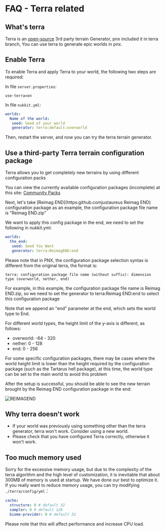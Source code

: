 # FAQ - Terra related  

## What's terra  

Terra is an [open-source](https://github.com/PolyhedralDev/Terra) 3rd party terrain Generator, pnx included it in terra branch,
You can use terra to generate epic worlds in pnx.

## Enable Terra  

To enable Terra and apply Terra to your world, the following two steps are required:  

In file `server.properties`:
```properties
use-terra=on
```

In file `nukkit.yml`:  
```yaml
worlds:
  Name of the world:
   seed: Seed of your world
   generator: terra:default:overworld
```

Then, restart the server, and now you can try the terra terrain generator.

## Use a third-party Terra terrain configuration package

Terra allows you to get completely new terrains by using different configuration packs

You can view the currently available configuration packages (incomplete) at this site: [Community Packs](https://terra.polydev.org/config/community-packs.html)

Next, let's take [Reimag END](https:github.comjustaureus Reimag END) configuration package as an example, the configuration package file name is "Reimag END.zip"

We want to apply this config package in the end, we need to set the following in nukkit.yml:
```yaml
worlds:
  the_end:
   seed: Seed You Want
   generator: terra:ReimagEND:end
```

Please note that in PNX, the configuration package selection syntax is different from the original terra, the format is:

`terra: configuration package file name (without suffix): dimension type (overworld, nether, end)`

For example, in this example, the configuration package file name is Reimag END.zip, so we need to set the generator to terra:Reimag END:end to select this configuration package

Note that we append an "end" parameter at the end, which sets the world type to End.

For different world types, the height limit of the y-axis is different, as follows:

- overworld: -64 - 320
- nether: 0 - 128
- end: 0 - 256

For some specific configuration packages, there may be cases where the world height limit is lower than the height required by the configuration package (such as the Tartarus hell package), at this time, the world type can be set to the main world to avoid this problem

After the setup is successful, you should be able to see the new terrain brought by the Reimag END configuration package in the end:

![REIMAGEND](%relativePrefix%image/common/terra_faq/ReimagEND-tiny.png)

## Why terra doesn't work

- If your world was previously using something other than the terra generator, terra won't work. Consider using a new world.  
- Please check that you have configured Terra correctly, otherwise it won't work.
## Too much memory used  

Sorry for the excessive memory usage, but due to the complexity of the terra algorithm and the high level of customization, it is inevitable that about 300MB of memory is used at startup. We have done our best to optimize it.  
If you really want to reduce memory usage, you can try modifying `./terra/config/yml`：
```yaml
cache:
  structure: 0 # default 32
  sampler: 0 # default 128
  biome-provider: 0 # default 32
```
Please note that this will affect performance and increase CPU load.  